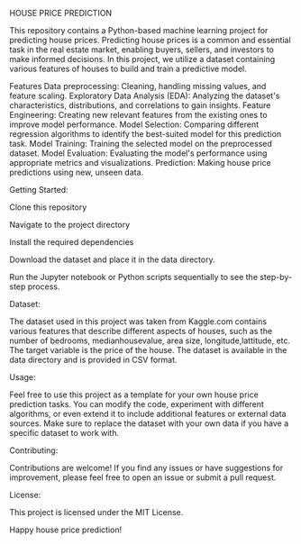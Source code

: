 HOUSE PRICE PREDICTION



This repository contains a Python-based machine learning project for predicting house prices. Predicting house prices is a common and essential task in the real estate market, enabling buyers, sellers, and investors to make informed decisions. In this project, we utilize a dataset containing various features of houses to build and train a predictive model.

Features
Data preprocessing: Cleaning, handling missing values, and feature scaling.
Exploratory Data Analysis (EDA): Analyzing the dataset's characteristics, distributions, and correlations to gain insights.
Feature Engineering: Creating new relevant features from the existing ones to improve model performance.
Model Selection: Comparing different regression algorithms to identify the best-suited model for this prediction task.
Model Training: Training the selected model on the preprocessed dataset.
Model Evaluation: Evaluating the model's performance using appropriate metrics and visualizations.
Prediction: Making house price predictions using new, unseen data.


Getting Started:

Clone this repository

Navigate to the project directory

Install the required dependencies

Download the dataset and place it in the data directory.

Run the Jupyter notebook or Python scripts sequentially to see the step-by-step process.



Dataset:

The dataset used in this project was taken from Kaggle.com contains various features that describe different aspects of houses, such as the number of bedrooms, medianhousevalue, area size, longitude,lattitude, etc. The target variable is the price of the house. The dataset is available in the data directory and is provided in CSV format.


Usage:

Feel free to use this project as a template for your own house price prediction tasks. You can modify the code, experiment with different algorithms, or even extend it to include additional features or external data sources. Make sure to replace the dataset with your own data if you have a specific dataset to work with.


Contributing:

Contributions are welcome! If you find any issues or have suggestions for improvement, please feel free to open an issue or submit a pull request.


License:


This project is licensed under the MIT License.


Happy house price prediction!
